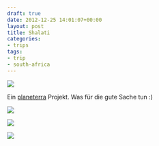 ```yaml
---
draft: true
date: 2012-12-25 14:01:07+00:00
layout: post
title: Shalati
categories:
- trips
tags:
- trip
- south-africa
---
```


[![](http://clemi.ag3r.at/wp-content/uploads/2012/12/wpid-Photo-25.12.2012-1451.jpg)](http://clemi.ag3r.at/wp-content/uploads/2012/12/wpid-Photo-25.12.2012-1451.jpg)





Ein [planeterra](http://www.google.com/url?sa=t&rct=j&q=planeterra&source=web&cd=1&ved=0CDEQFjAA&url=http%3A%2F%2Fwww.planeterra.org%2F&ei=ah7bUMm0C8TDhAen1oHgBA&usg=AFQjCNHmUeV2Jor0wn7RKgkfDaxxdX5n6w&bvm=bv.1355534169,d.d2k) Projekt. Was für die gute Sache tun :)



<!-- more -->

[![](http://clemi.ag3r.at/wp-content/uploads/2012/12/wpid-Photo-25.12.2012-1654.jpg)](http://clemi.ag3r.at/wp-content/uploads/2012/12/wpid-Photo-25.12.2012-1654.jpg)





[![](http://clemi.ag3r.at/wp-content/uploads/2012/12/wpid-Photo-25.12.2012-16541.jpg)](http://clemi.ag3r.at/wp-content/uploads/2012/12/wpid-Photo-25.12.2012-16541.jpg)





[![](http://clemi.ag3r.at/wp-content/uploads/2012/12/wpid-Photo-25.12.2012-1702.jpg)](http://clemi.ag3r.at/wp-content/uploads/2012/12/wpid-Photo-25.12.2012-1702.jpg)




